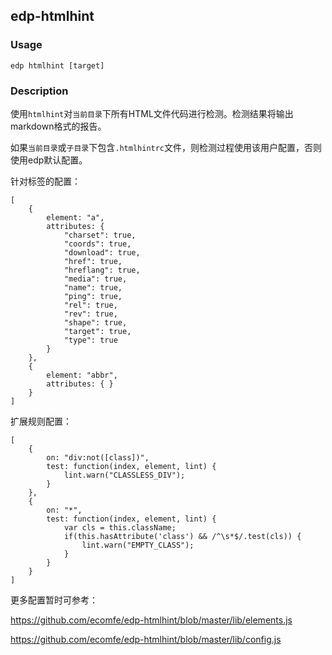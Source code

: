 edp-htmlhint
---------
### Usage

    edp htmlhint [target]


### Description

使用`htmlhint`对`当前目录`下所有HTML文件代码进行检测。检测结果将输出markdown格式的报告。

如果`当前目录`或`子目录`下包含`.htmlhintrc`文件，则检测过程使用该用户配置，否则使用edp默认配置。

针对标签的配置：

```
[
    {
        element: "a", 
        attributes: { 
            "charset": true,
            "coords": true,
            "download": true,
            "href": true,
            "hreflang": true,
            "media": true,
            "name": true,
            "ping": true,
            "rel": true,
            "rev": true,
            "shape": true,
            "target": true,
            "type": true
        }
    },
    {
        element: "abbr", 
        attributes: { }
    }
]
```

扩展规则配置：

```
[
    {
        on: "div:not([class])",
        test: function(index, element, lint) {
            lint.warn("CLASSLESS_DIV"); 
        }
    },
    { 
        on: "*",
        test: function(index, element, lint) {
            var cls = this.className;
            if(this.hasAttribute('class') && /^\s*$/.test(cls)) {
                lint.warn("EMPTY_CLASS");
            }
        } 
    }
]
```

更多配置暂时可参考：

https://github.com/ecomfe/edp-htmlhint/blob/master/lib/elements.js

https://github.com/ecomfe/edp-htmlhint/blob/master/lib/config.js







